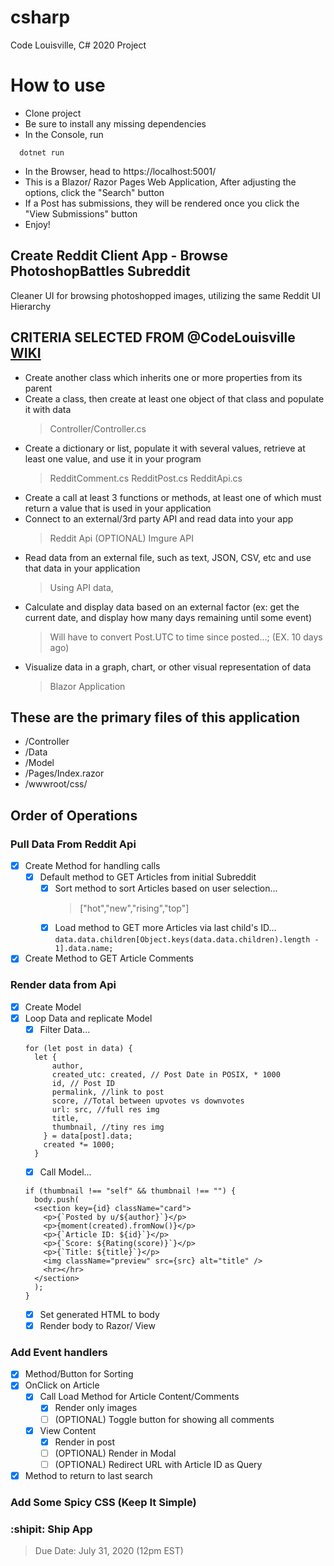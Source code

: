 # csharp

Code Louisville, C# 2020 Project

# How to use
 - Clone project
 - Be sure to install any missing dependencies
 - In the Console, run
 ```
   dotnet run
 ```
 - In the Browser, head to https://localhost:5001/
 - This is a Blazor/ Razor Pages Web Application, After adjusting the options, click the "Search" button
 - If a Post has submissions, they will be rendered once you click the "View Submissions" button
 - Enjoy!
 
## Create Reddit Client App - Browse PhotoshopBattles Subreddit

Cleaner UI for browsing photoshopped images, utilizing the same Reddit UI Hierarchy

## CRITERIA SELECTED FROM @CodeLouisville [WIKI](https://github.com/CodeLouisville/Student-Resources/wiki/Project-Requirements)

-  Create another class which inherits one or more properties from its parent
-  Create a class, then create at least one object of that class and populate it with data
   > Controller/Controller.cs
-  Create a dictionary or list, populate it with several values, retrieve at least one value, and use it in your program
   > RedditComment.cs
   > RedditPost.cs
   > RedditApi.cs
-  Create a call at least 3 functions or methods, at least one of which must return a value that is used in your application
-  Connect to an external/3rd party API and read data into your app
   > Reddit Api
   > (OPTIONAL) Imgure API
-  Read data from an external file, such as text, JSON, CSV, etc and use that data in your application
   > Using API data, 
-  Calculate and display data based on an external factor (ex: get the current date, and display how many days remaining until some event)
   > Will have to convert Post.UTC to time since posted...; (EX. 10 days ago)
-  Visualize data in a graph, chart, or other visual representation of data
   > Blazor Application

## These are the primary files of this application
-  /Controller
-  /Data
-  /Model
-  /Pages/Index.razor
-  /wwwroot/css/

## Order of Operations

### Pull Data From Reddit Api

-  [x] Create Method for handling calls
   -  [x] Default method to GET Articles from initial Subreddit
      -  [x] Sort method to sort Articles based on user selection...
         > ["hot","new","rising","top"]
      -  [x] Load method to GET more Articles via last child's ID...
             `data.data.children[Object.keys(data.data.children).length - 1].data.name;`
-  [x] Create Method to GET Article Comments

### Render data from Api

-  [x] Create Model
-  [x] Loop Data and replicate Model
   -  [x] Filter Data...
   ```
   for (let post in data) {
     let {
         author,
         created_utc: created, // Post Date in POSIX, * 1000
         id, // Post ID
         permalink, //link to post
         score, //Total between upvotes vs downvotes
         url: src, //full res img
         title,
         thumbnail, //tiny res img
       } = data[post].data;
       created *= 1000;
     }
   ```
   -  [x] Call Model...
   ```
   if (thumbnail !== "self" && thumbnail !== "") {
     body.push(
     <section key={id} className="card">
       <p>{`Posted by u/${author}`}</p>
       <p>{moment(created).fromNow()}</p>
       <p>{`Article ID: ${id}`}</p>
       <p>{`Score: ${Rating(score)}`}</p>
       <p>{`Title: ${title}`}</p>
       <img className="preview" src={src} alt="title" />
       <hr></hr>
     </section>
     );
   }
   ```
   -  [x] Set generated HTML to body
   -  [x] Render body to Razor/ View

### Add Event handlers

-  [x] Method/Button for Sorting
-  [x] OnClick on Article
   -  [x] Call Load Method for Article Content/Comments
      -  [x] Render only images
      -  [ ] \(OPTIONAL) Toggle button for showing all comments
   -  [x] View Content
      -  [x] Render in post
      -  [ ] \(OPTIONAL) Render in Modal
      -  [ ] \(OPTIONAL) Redirect URL with Article ID as Query
-  [x] Method to return to last search

### Add Some Spicy CSS \(Keep It Simple)

### :shipit: Ship App

> Due Date: July 31, 2020 (12pm EST)
